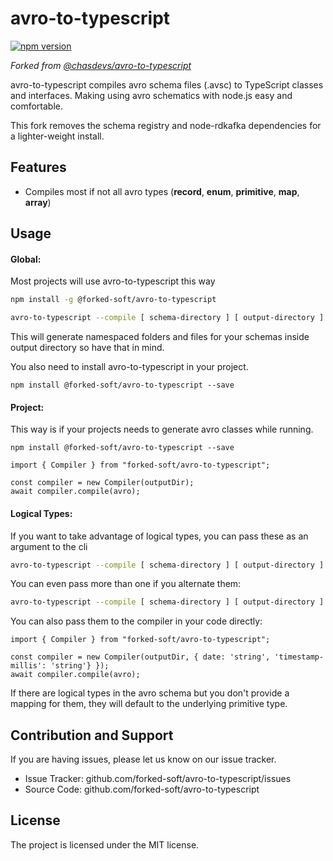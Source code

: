 # avro-to-typescript

[![npm version](https://badge.fury.io/js/@forked-soft%2Favro-to-typescript.svg)](https://badge.fury.io/js/%40chasdevs%2Favro-to-typescript)

_Forked from [@chasdevs/avro-to-typescript](git@github.com:chasdevs/avro-to-typescript.git)_

avro-to-typescript compiles avro schema files (.avsc) to TypeScript classes
and interfaces. Making using avro schematics with node.js easy and comfortable.

This fork removes the schema registry and node-rdkafka dependencies for a lighter-weight install.

## Features

- Compiles most if not all avro types (**record**, **enum**, **primitive**, **map**, **array**)

## Usage

#### Global:

Most projects will use avro-to-typescript this way

```sh
npm install -g @forked-soft/avro-to-typescript

avro-to-typescript --compile [ schema-directory ] [ output-directory ]
```

This will generate namespaced folders and files for your schemas inside
output directory so have that in mind.

You also need to install avro-to-typescript in your project.

```
npm install @forked-soft/avro-to-typescript --save
```

#### Project:

This way is if your projects needs to generate avro classes while running.

```
npm install @forked-soft/avro-to-typescript --save
```

    import { Compiler } from "forked-soft/avro-to-typescript";

    const compiler = new Compiler(outputDir);
    await compiler.compile(avro);

#### Logical Types:

If you want to take advantage of logical types, you can pass these as an argument to the cli

```sh
avro-to-typescript --compile [ schema-directory ] [ output-directory ] --logical-types [avro type] [typescript type]
```

You can even pass more than one if you alternate them:

```sh
avro-to-typescript --compile [ schema-directory ] [ output-directory ] --logical-types [avro type] [typescript type] [avro type] [typescript type]
```

You can also pass them to the compiler in your code directly:

    import { Compiler } from "forked-soft/avro-to-typescript";

    const compiler = new Compiler(outputDir, { date: 'string', 'timestamp-millis': 'string'} });
    await compiler.compile(avro);

If there are logical types in the avro schema but you don't provide a mapping for them, they will default to the underlying primitive type.

## Contribution and Support

If you are having issues, please let us know on our issue tracker.

- Issue Tracker: github.com/forked-soft/avro-to-typescript/issues
- Source Code: github.com/forked-soft/avro-to-typescript

## License

The project is licensed under the MIT license.
